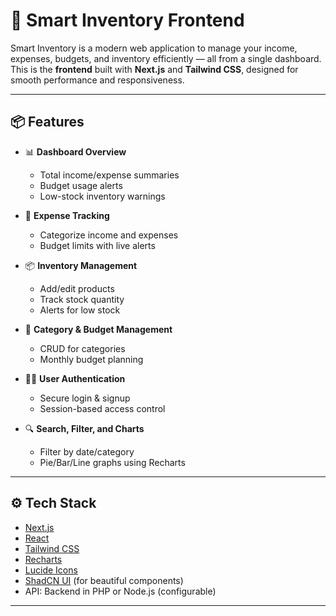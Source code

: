 # 🧠 Smart Inventory Frontend

Smart Inventory is a modern web application to manage your income, expenses, budgets, and inventory efficiently — all from a single dashboard. This is the **frontend** built with **Next.js** and **Tailwind CSS**, designed for smooth performance and responsiveness.

---

## 📦 Features

- 📊 **Dashboard Overview**
  - Total income/expense summaries
  - Budget usage alerts
  - Low-stock inventory warnings

- 💸 **Expense Tracking**
  - Categorize income and expenses
  - Budget limits with live alerts

- 📦 **Inventory Management**
  - Add/edit products
  - Track stock quantity
  - Alerts for low stock

- 📁 **Category & Budget Management**
  - CRUD for categories
  - Monthly budget planning

- 🧑‍💻 **User Authentication**
  - Secure login & signup
  - Session-based access control

- 🔍 **Search, Filter, and Charts**
  - Filter by date/category
  - Pie/Bar/Line graphs using Recharts

---

## ⚙️ Tech Stack

- [Next.js](https://nextjs.org/)
- [React](https://reactjs.org/)
- [Tailwind CSS](https://tailwindcss.com/)
- [Recharts](https://recharts.org/)
- [Lucide Icons](https://lucide.dev/)
- [ShadCN UI](https://ui.shadcn.dev/) (for beautiful components)
- API: Backend in PHP or Node.js (configurable)

---
